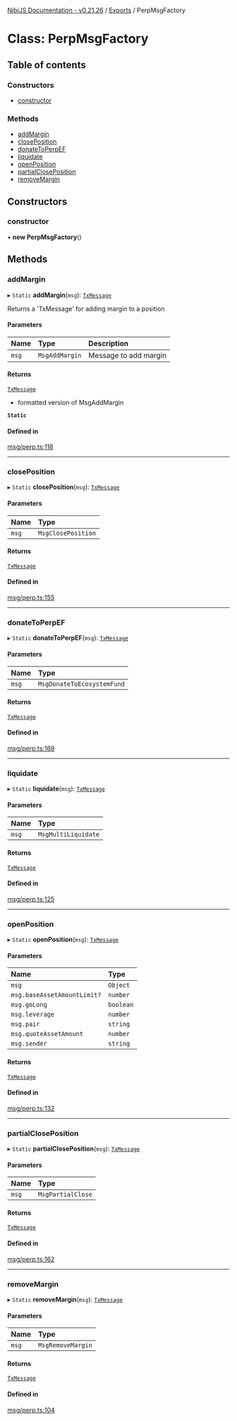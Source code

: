[NibiJS Documentation - v0.21.26](../intro.md) / [Exports](../modules.md) / PerpMsgFactory

# Class: PerpMsgFactory

## Table of contents

### Constructors

- [constructor](PerpMsgFactory.md#constructor)

### Methods

- [addMargin](PerpMsgFactory.md#addmargin)
- [closePosition](PerpMsgFactory.md#closeposition)
- [donateToPerpEF](PerpMsgFactory.md#donatetoperpef)
- [liquidate](PerpMsgFactory.md#liquidate)
- [openPosition](PerpMsgFactory.md#openposition)
- [partialClosePosition](PerpMsgFactory.md#partialcloseposition)
- [removeMargin](PerpMsgFactory.md#removemargin)

## Constructors

### constructor

• **new PerpMsgFactory**()

## Methods

### addMargin

▸ `Static` **addMargin**(`msg`): [`TxMessage`](../interfaces/TxMessage.md)

Returns a 'TxMessage' for adding margin to a position

#### Parameters

| Name  | Type           | Description           |
| :---- | :------------- | :-------------------- |
| `msg` | `MsgAddMargin` | Message to add margin |

#### Returns

[`TxMessage`](../interfaces/TxMessage.md)

- formatted version of MsgAddMargin

**`Static`**

#### Defined in

[msg/perp.ts:118](https://github.com/NibiruChain/ts-sdk/blob/43c20f4/packages/nibijs/src/msg/perp.ts#L118)

---

### closePosition

▸ `Static` **closePosition**(`msg`): [`TxMessage`](../interfaces/TxMessage.md)

#### Parameters

| Name  | Type               |
| :---- | :----------------- |
| `msg` | `MsgClosePosition` |

#### Returns

[`TxMessage`](../interfaces/TxMessage.md)

#### Defined in

[msg/perp.ts:155](https://github.com/NibiruChain/ts-sdk/blob/43c20f4/packages/nibijs/src/msg/perp.ts#L155)

---

### donateToPerpEF

▸ `Static` **donateToPerpEF**(`msg`): [`TxMessage`](../interfaces/TxMessage.md)

#### Parameters

| Name  | Type                       |
| :---- | :------------------------- |
| `msg` | `MsgDonateToEcosystemFund` |

#### Returns

[`TxMessage`](../interfaces/TxMessage.md)

#### Defined in

[msg/perp.ts:169](https://github.com/NibiruChain/ts-sdk/blob/43c20f4/packages/nibijs/src/msg/perp.ts#L169)

---

### liquidate

▸ `Static` **liquidate**(`msg`): [`TxMessage`](../interfaces/TxMessage.md)

#### Parameters

| Name  | Type                |
| :---- | :------------------ |
| `msg` | `MsgMultiLiquidate` |

#### Returns

[`TxMessage`](../interfaces/TxMessage.md)

#### Defined in

[msg/perp.ts:125](https://github.com/NibiruChain/ts-sdk/blob/43c20f4/packages/nibijs/src/msg/perp.ts#L125)

---

### openPosition

▸ `Static` **openPosition**(`msg`): [`TxMessage`](../interfaces/TxMessage.md)

#### Parameters

| Name                        | Type      |
| :-------------------------- | :-------- |
| `msg`                       | `Object`  |
| `msg.baseAssetAmountLimit?` | `number`  |
| `msg.goLong`                | `boolean` |
| `msg.leverage`              | `number`  |
| `msg.pair`                  | `string`  |
| `msg.quoteAssetAmount`      | `number`  |
| `msg.sender`                | `string`  |

#### Returns

[`TxMessage`](../interfaces/TxMessage.md)

#### Defined in

[msg/perp.ts:132](https://github.com/NibiruChain/ts-sdk/blob/43c20f4/packages/nibijs/src/msg/perp.ts#L132)

---

### partialClosePosition

▸ `Static` **partialClosePosition**(`msg`): [`TxMessage`](../interfaces/TxMessage.md)

#### Parameters

| Name  | Type              |
| :---- | :---------------- |
| `msg` | `MsgPartialClose` |

#### Returns

[`TxMessage`](../interfaces/TxMessage.md)

#### Defined in

[msg/perp.ts:162](https://github.com/NibiruChain/ts-sdk/blob/43c20f4/packages/nibijs/src/msg/perp.ts#L162)

---

### removeMargin

▸ `Static` **removeMargin**(`msg`): [`TxMessage`](../interfaces/TxMessage.md)

#### Parameters

| Name  | Type              |
| :---- | :---------------- |
| `msg` | `MsgRemoveMargin` |

#### Returns

[`TxMessage`](../interfaces/TxMessage.md)

#### Defined in

[msg/perp.ts:104](https://github.com/NibiruChain/ts-sdk/blob/43c20f4/packages/nibijs/src/msg/perp.ts#L104)
